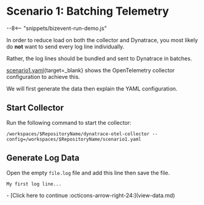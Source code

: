 # Scenario 1: Batching Telemetry

--8<-- "snippets/bizevent-run-demo.js"

In order to reduce load on both the collector and Dynatrace, you most likely do **not** want to send every log line individually.

Rather, the log lines should be bundled and sent to Dynatrace in batches.

[scenario1.yaml](https://github.com/Dynatrace/demo-opentelemetry-cleanup/blob/main/scenario1.yaml){target=_blank} shows the OpenTelemetry collector configuration to achieve this.

We will first generate the data then explain the YAML configuration.

## Start Collector

Run the following command to start the collector:

``` { "name": "[background] run otel collector scenario 1" }
/workspaces/$RepositoryName/dynatrace-otel-collector --config=/workspaces/$RepositoryName/scenario1.yaml
```

## Generate Log Data

Open the empty `file.log` file and add this line then save the file.

```
My first log line...
```

<div class="grid cards" markdown>
- [Click here to continue :octicons-arrow-right-24:](view-data.md)
</div>
